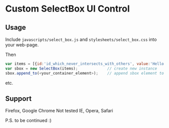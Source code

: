 # Custom SelectBox UI Control

## Usage

Include `javascripts/select_box.js` and `stylesheets/select_box.css` into your web-page.

Then

```javascript
var items = [{id:'id_which_never_intersects_with_others', value:'Hello world!'}];
var sbox = new SelectBox(items);             // create new instance
sbox.append_to(<your_container_element>);    // append sbox element to container element on the page
```

etc.

## Support
 Firefox, Google Chrome
 Not tested IE, Opera, Safari

P.S. to be continued :)

